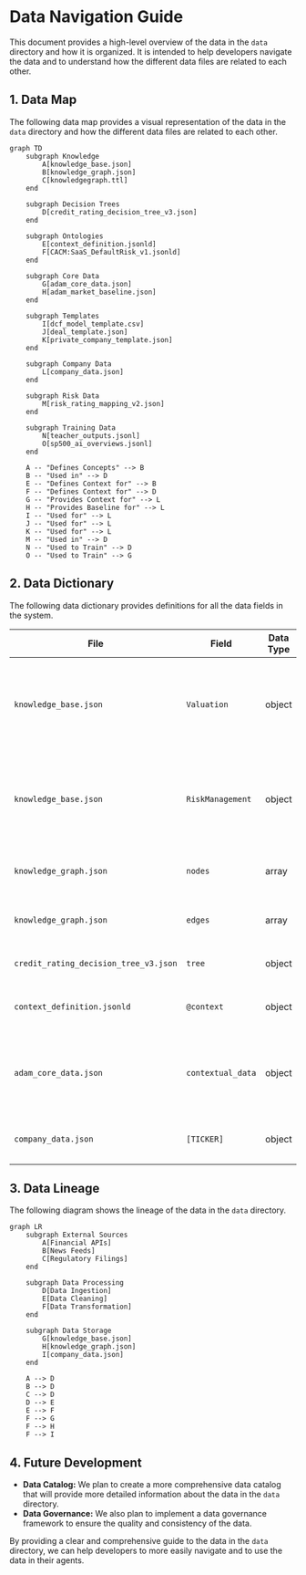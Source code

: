 # Data Navigation Guide

This document provides a high-level overview of the data in the `data` directory and how it is organized. It is intended to help developers navigate the data and to understand how the different data files are related to each other.

## 1. Data Map

The following data map provides a visual representation of the data in the `data` directory and how the different data files are related to each other.

```mermaid
graph TD
    subgraph Knowledge
        A[knowledge_base.json]
        B[knowledge_graph.json]
        C[knowledgegraph.ttl]
    end

    subgraph Decision Trees
        D[credit_rating_decision_tree_v3.json]
    end

    subgraph Ontologies
        E[context_definition.jsonld]
        F[CACM:SaaS_DefaultRisk_v1.jsonld]
    end

    subgraph Core Data
        G[adam_core_data.json]
        H[adam_market_baseline.json]
    end

    subgraph Templates
        I[dcf_model_template.csv]
        J[deal_template.json]
        K[private_company_template.json]
    end

    subgraph Company Data
        L[company_data.json]
    end

    subgraph Risk Data
        M[risk_rating_mapping_v2.json]
    end

    subgraph Training Data
        N[teacher_outputs.jsonl]
        O[sp500_ai_overviews.jsonl]
    end

    A -- "Defines Concepts" --> B
    B -- "Used in" --> D
    E -- "Defines Context for" --> B
    F -- "Defines Context for" --> D
    G -- "Provides Context for" --> L
    H -- "Provides Baseline for" --> L
    I -- "Used for" --> L
    J -- "Used for" --> L
    K -- "Used for" --> L
    M -- "Used in" --> D
    N -- "Used to Train" --> D
    O -- "Used to Train" --> G
```

## 2. Data Dictionary

The following data dictionary provides definitions for all the data fields in the system.

| File | Field | Data Type | Description |
|---|---|---|---|
| `knowledge_base.json` | `Valuation` | object | Contains information about valuation methods, such as DCF and comparables. |
| `knowledge_base.json` | `RiskManagement` | object | Contains information about risk management techniques, such as VaR and credit risk analysis. |
| `knowledge_graph.json` | `nodes` | array | An array of nodes in the knowledge graph. |
| `knowledge_graph.json` | `edges` | array | An array of edges in the knowledge graph. |
| `credit_rating_decision_tree_v3.json` | `tree` | object | The root of the decision tree. |
| `context_definition.jsonld` | `@context` | object | The JSON-LD context for the system. |
| `adam_core_data.json` | `contextual_data` | object | Contains contextual data for the system, such as user profiles and world events. |
| `company_data.json` | `[TICKER]` | object | Contains data for a specific company. |

## 3. Data Lineage

The following diagram shows the lineage of the data in the `data` directory.

```mermaid
graph LR
    subgraph External Sources
        A[Financial APIs]
        B[News Feeds]
        C[Regulatory Filings]
    end

    subgraph Data Processing
        D[Data Ingestion]
        E[Data Cleaning]
        F[Data Transformation]
    end

    subgraph Data Storage
        G[knowledge_base.json]
        H[knowledge_graph.json]
        I[company_data.json]
    end

    A --> D
    B --> D
    C --> D
    D --> E
    E --> F
    F --> G
    F --> H
    F --> I
```

## 4. Future Development

*   **Data Catalog:** We plan to create a more comprehensive data catalog that will provide more detailed information about the data in the `data` directory.
*   **Data Governance:** We also plan to implement a data governance framework to ensure the quality and consistency of the data.

By providing a clear and comprehensive guide to the data in the `data` directory, we can help developers to more easily navigate and to use the data in their agents.
